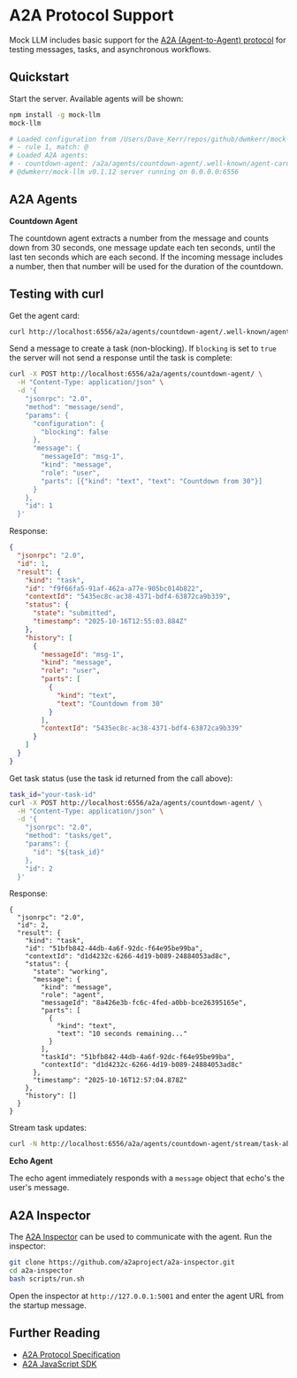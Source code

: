 # A2A Protocol Support

Mock LLM includes basic support for the [A2A (Agent-to-Agent) protocol](https://a2a-protocol.org) for testing messages, tasks, and asynchronous workflows.

## Quickstart

Start the server. Available agents will be shown:

```bash
npm install -g mock-llm
mock-llm

# Loaded configuration from /Users/Dave_Kerr/repos/github/dwmkerr/mock-llm/mock-llm.yaml
# - rule 1, match: @
# Loaded A2A agents:
# - countdown-agent: /a2a/agents/countdown-agent/.well-known/agent-card.json
# @dwmkerr/mock-llm v0.1.12 server running on 0.0.0.0:6556
```

## A2A Agents

**Countdown Agent**

The countdown agent extracts a number from the message and counts down from 30 seconds, one message update each ten seconds, until the last ten seconds which are each second. If the incoming message includes a number, then that number will be used for the duration of the countdown.

## Testing with curl

Get the agent card:

```bash
curl http://localhost:6556/a2a/agents/countdown-agent/.well-known/agent-card.json
```

Send a message to create a task (non-blocking). If `blocking` is set to `true` the server will not send a response until the task is complete:

```bash
curl -X POST http://localhost:6556/a2a/agents/countdown-agent/ \
  -H "Content-Type: application/json" \
  -d '{
    "jsonrpc": "2.0",
    "method": "message/send",
    "params": {
      "configuration": {
        "blocking": false
      },
      "message": {
        "messageId": "msg-1",
        "kind": "message",
        "role": "user",
        "parts": [{"kind": "text", "text": "Countdown from 30"}]
      }
    },
    "id": 1
  }'
```

Response:

```json
{
  "jsonrpc": "2.0",
  "id": 1,
  "result": {
    "kind": "task",
    "id": "f9f66fa5-91af-462a-a77e-905bc014b822",
    "contextId": "5435ec8c-ac38-4371-bdf4-63872ca9b339",
    "status": {
      "state": "submitted",
      "timestamp": "2025-10-16T12:55:03.884Z"
    },
    "history": [
      {
        "messageId": "msg-1",
        "kind": "message",
        "role": "user",
        "parts": [
          {
            "kind": "text",
            "text": "Countdown from 30"
          }
        ],
        "contextId": "5435ec8c-ac38-4371-bdf4-63872ca9b339"
      }
    ]
  }
}
```

Get task status (use the task id returned from the call above):

```bash
task_id="your-task-id"
curl -X POST http://localhost:6556/a2a/agents/countdown-agent/ \
  -H "Content-Type: application/json" \
  -d '{
    "jsonrpc": "2.0",
    "method": "tasks/get",
    "params": {
      "id": "${task_id}"
    },
    "id": 2
  }'
```

Response:

```
{
  "jsonrpc": "2.0",
  "id": 2,
  "result": {
    "kind": "task",
    "id": "51bfb842-44db-4a6f-92dc-f64e95be99ba",
    "contextId": "d1d4232c-6266-4d19-b089-24884053ad8c",
    "status": {
      "state": "working",
      "message": {
        "kind": "message",
        "role": "agent",
        "messageId": "8a426e3b-fc6c-4fed-a0bb-bce26395165e",
        "parts": [
          {
            "kind": "text",
            "text": "10 seconds remaining..."
          }
        ],
        "taskId": "51bfb842-44db-4a6f-92dc-f64e95be99ba",
        "contextId": "d1d4232c-6266-4d19-b089-24884053ad8c"
      },
      "timestamp": "2025-10-16T12:57:04.878Z"
    },
    "history": []
  }
}
```

Stream task updates:

```bash
curl -N http://localhost:6556/a2a/agents/countdown-agent/stream/task-abc123
```

**Echo Agent**

The echo agent immediately responds with a `message` object that echo's the user's message.

## A2A Inspector

The [A2A Inspector](https://github.com/a2aproject/a2a-inspector) can be used to communicate with the agent. Run the inspector:

```bash
git clone https://github.com/a2aproject/a2a-inspector.git
cd a2a-inspector
bash scripts/run.sh
```

Open the inspector at `http://127.0.0.1:5001` and enter the agent URL from the startup message.

## Further Reading

- [A2A Protocol Specification](https://a2a-protocol.org)
- [A2A JavaScript SDK](https://github.com/a2aproject/a2a-js-sdk)
